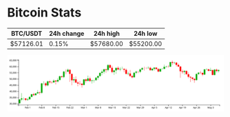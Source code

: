 # Bitcoin Stats

BTC/USDT|24h change|24h high|24h low|
|---|---|---|---|
|$57126.01|0.15%|$57680.00|$55200.00|

<img src="./chart.svg">
